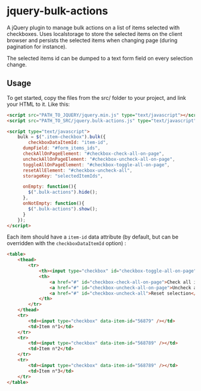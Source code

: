 jquery-bulk-actions
===================

A jQuery plugin to manage bulk actions on a list of items selected with checkboxes. Uses localstorage to store the selected items on the client browser and persists the selected items when changing page (during pagination for instance).

The selected items id can be dumped to a text form field on every selection change.

Usage
-----

To get started, copy the files from the src/ folder to your project, and link your HTML to it. Like this:

``` html
<script src="PATH_TO_JQUERY/jquery.min.js" type="text/javascript"></script>
<script src="PATH_TO_SRC/jquery.bulk-actions.js" type="text/javascript"></script>

<script type="text/javascript">
    bulk = $(".item-checkbox").bulk({
    	checkboxDataItemId: "item-id",
      dumpField: "#form_items_ids",
      checkAllOnPageElement: "#checkbox-check-all-on-page",
      uncheckAllOnPageElement: "#checkbox-uncheck-all-on-page",
      toggleAllOnPageElement: "#checkbox-toggle-all-on-page",
      resetAllElement: "#checkbox-uncheck-all",
      storageKey: "selectedItemIds",

      onEmpty: function(){
        $(".bulk-actions").hide();
      },
      onNotEmpty: function(){
        $(".bulk-actions").show();
      }
    });
</script>
```

Each item should have a ``item-id`` data attribute (by default, but can be overridden with the ``checkboxDataItemId`` option) :

``` html
<table>
	<thead>
		<tr>
			<th><input type="checkbox" id="checkbox-toggle-all-on-page"/></th>
			<th>
				<a href="#" id="checkbox-check-all-on-page">Check all items on this page</a> | 
				<a href="#" id="checkbox-uncheck-all-on-page">Uncheck all items on this page</a> |
				<a href="#" id="checkbox-uncheck-all">Reset selection</a> |
			</th>
		</tr>
	</thead>
	<tr>
		<td><input type="checkbox" data-item-id="56879" /></td>
		<td>Item n°1</td>
	</tr>
	<tr>
		<td><input type="checkbox" data-item-id="568789" /></td>
		<td>Item n°2</td>
	</tr>
	<tr>
		<td><input type="checkbox" data-item-id="568789" /></td>
		<td>Item n°3</td>
	</tr>
</table>	
```

    